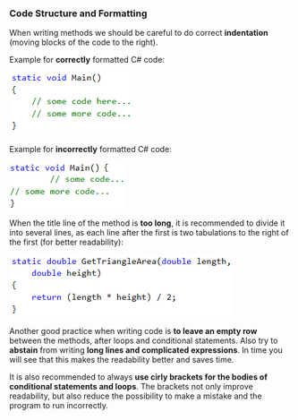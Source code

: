 ### Code Structure and Formatting

When writing methods we should be careful to do correct **indentation** (moving blocks of the code to the right).

Example for **correctly** formatted C# code:

![](/assets/chapter-10-images/20.Good-practice-02.png)

Example for **incorrectly** formatted C# code:

![](/assets/chapter-10-images/20.Good-practice-03.png)

When the title line of the method is **too long**, it is recommended to divide it into several lines, as each line after the first is two tabulations to the right of the first (for better readability):

![](/assets/chapter-10-images/13.Calculate-triangle-area-01.png)

Another good practice when writing code is **to leave an empty row** between the methods, after loops and conditional statements. Also try to **abstain** from writing **long lines and complicated expressions**. In time you will see that this makes the readability better and saves time. 

It is also recommended to always **use cirly brackets for the bodies of conditional statements and loops**. The brackets not only improve readability, but also reduce the possibility to make a mistake and the program to run incorrectly.